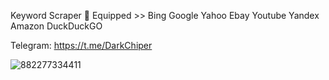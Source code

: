 Keyword Scraper 🚀 Equipped >> Bing Google Yahoo Ebay Youtube Yandex Amazon DuckDuckGO

Telegram: https://t.me/DarkChiper

![882277334411](https://github.com/user-attachments/assets/2c4d0c0a-57d5-4473-bada-c468bb74cfd4)
